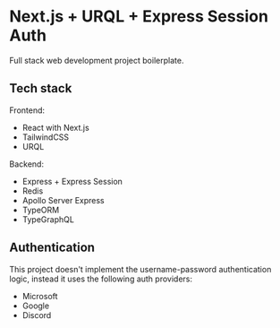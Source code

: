 # Next.js + URQL + Express Session Auth

Full stack web development project boilerplate.

## Tech stack

Frontend:

- React with Next.js
- TailwindCSS
- URQL

Backend:

- Express + Express Session
- Redis
- Apollo Server Express
- TypeORM
- TypeGraphQL

## Authentication

This project doesn't implement the username-password authentication logic, instead it uses the following auth providers:

- Microsoft
- Google
- Discord
